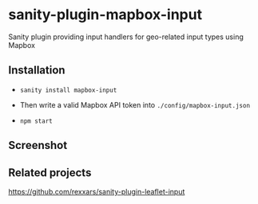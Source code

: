 # sanity-plugin-mapbox-input

Sanity plugin providing input handlers for geo-related input types using Mapbox

## Installation

- `sanity install mapbox-input`

- Then write a valid Mapbox API token into `./config/mapbox-input.json`

- `npm start`

## Screenshot

<p hidden align="center">
  <img src="https://user-images.githubusercontent.com/527559/86034638-5fa3c480-ba11-11ea-99d8-5b28aaf24817.jpg" width="520"  alt="Sanity Mapbox Input Plugin" />
</p>

## Related projects

https://github.com/rexxars/sanity-plugin-leaflet-input
